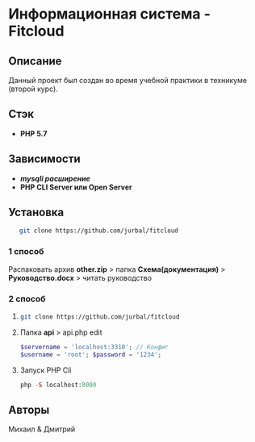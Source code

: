 # Информационная система - Fitcloud

## Описание
Данный проект был создан во время учебной практики в техникуме (второй курс). 

## Стэк
- **PHP 5.7**

## Зависимости
- ***mysqli расширение***
- **PHP CLI Server или Open Server**

## Установка

```bash
   git clone https://github.com/jurbal/fitcloud
```

### 1 способ

Распаковать архив **other.zip** > папка **Схема(документация)** > **Руководство.docx** > читать руководство

### 2 способ

1. ```bash
   git clone https://github.com/jurbal/fitcloud
   ```

2. Папка **api** > api.php edit
    ```php
    $servername = 'localhost:3310'; // Конфиг
    $username = 'root'; $password = '1234';
    ```
   
3. Запуск PHP Cli
   ```php
   php -S localhost:8000
   ```

## Авторы

Михаил & Дмитрий



